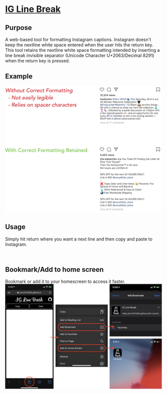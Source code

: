 # [IG Line Break](https://eric2013264.github.io/IG-Line-Break)

## Purpose
A web-based tool for formatting Instagram captions. Instagram doesn't keep the nextline white space entered when the user hits the return key. This tool retains the nextline white space formatting intended by inserting a line break invisible separator (Unicode Character U+2063/Decimal 8291) when the return key is pressed.

## Example
![Formatting](https://raw.githubusercontent.com/eric2013264/IG-Line-Break/master/images/formatting.png)

## Usage
Simply hit return where you want a next line and then copy and paste to Instagram. 

&nbsp;
## Bookmark/Add to home screen
Bookmark or add it to your homescreen to access it faster.
![Add to home screen](https://raw.githubusercontent.com/eric2013264/IG-Line-Break/master/images/iOS_Shortcut.png)
